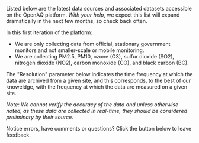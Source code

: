 Listed below are the latest data sources and associated datasets accessible on the OpenAQ platform. *With your help*, we expect this list will expand dramatically in the next few months, so check back often. 

In this first iteration of the platform:

- We are only collecting data from official, stationary government monitors and not smaller-scale or mobile monitoring.
- We are collecting PM2.5, PM10, ozone (O3), sulfur dioxide (SO2), nitrogen dioxide (NO2), carbon monoxide (CO), and black carbon (BC).

The "Resolution" parameter below indicates the time frequency at which the data are archived from a given site, and this corresponds, to the best of our knoweldge, with the frequency at which the data are measured on a given site. 

*Note: We cannot verify the accuracy of the data and unless otherwise noted, as these data are collected in real-time, they should be considered preliminary by their source.*

Notice errors, have comments or questions? Click the button below to leave feedback.
